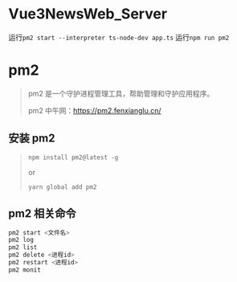 # Vue3NewsWeb_Server

运行`pm2 start --interpreter ts-node-dev app.ts`
运行`npm run pm2`

# pm2

> pm2 是一个守护进程管理工具，帮助管理和守护应用程序。
>
> pm2 中午网：https://pm2.fenxianglu.cn/

## 安装 pm2

> `npm install pm2@latest -g`
>
> or
>
> `yarn global add pm2`

## pm2 相关命令

```sh
pm2 start <文件名>
pm2 log
pm2 list
pm2 delete <进程id>
pm2 restart <进程id>
pm2 monit
```
